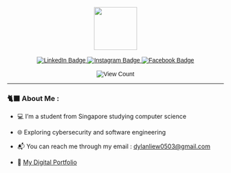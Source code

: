 <div id="header" style="font-family: Arial;" align="center">
<!-- Header -->
  <div id="header" align="center">
    <img src="https://media.giphy.com/media/S8ZHY5Y9ULhSAGPg50/giphy.gif" width="100"/>
  </div>
  <br>
<!-- SOCIAL MEDIA -->
  <div id="badges">
    <a href="https://www.linkedin.com/in/dylan-liew/">
      <img src="https://img.shields.io/badge/LinkedIn-white?logo=linkedin&logoColor=black&style=for-the-badge" alt="LinkedIn Badge"/>
    </a>
    <a href="https://www.instagram.com/x44ylan/">
      <img src="https://img.shields.io/badge/Instagram-white?logo=instagram&logoColor=black&style=for-the-badge" alt="Instagram Badge"/>
    </a>
    <a href="https://www.facebook.com/profile.php?id=100009515731546">
      <img src="https://img.shields.io/badge/Facebook-white?logo=facebook&logoColor=black&style=for-the-badge" alt="Facebook Badge"/> 
    </a>
  </div>
<!-- View Count -->
  <br>
  <img src="https://komarev.com/ghpvc/?username=dylan-liew&style=flat-square&color=blue" alt="View Count"/>

</div>

---

### :black_cat: About Me :
- :computer: I’m a student from Singapore studying computer science

- :globe_with_meridians: Exploring cybersecurity and software engineering

- :mailbox_with_mail: You can reach me through my email : [dylanliew0503@gmail.com](mailto:dylanliew0503@gmail.com)

- :blue_book: [My Digital Portfolio](https://dylan-liew.github.io/)
<!---
Dylan-Liew/Dylan-Liew is a ✨ special ✨ repository because its `README.md` (this file) appears on your GitHub profile.
You can click the Preview link to take a look at your changes.
--->
